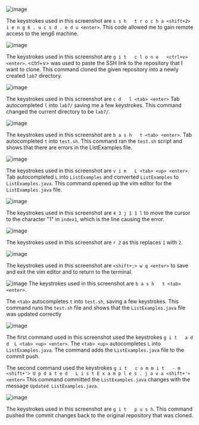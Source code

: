 ![image](https://github.com/thomas-rocha/cse15l-lab-reports/assets/156377384/82247fda-9bd2-4ff8-b984-38cfd21c14bb)

The keystrokes used in this screenshot are `s s h   t r o c h a <shift+2> i e n g 6 . u c s d . e d u <enter>`.
This code allowed me to gain remote access to the ieng6 machine.

![image](https://github.com/thomas-rocha/cse15l-lab-reports/assets/156377384/4b5c1cf5-6435-45cc-b894-10f49b66bcb3)

The keystrokes used in this screenshot are `g i t   c l o n e   <ctrl+v> <enter>`.
<ctrl+v> was used to paste the SSH link to the repository that I want to clone. This command cloned the given repository into a newly created `lab7` directory.

![image](https://github.com/thomas-rocha/cse15l-lab-reports/assets/156377384/e479dd03-c362-4b34-a0df-66bb5d6978d8)

The keystrokes used in this screenshot are `c d   l <tab> <enter>`
Tab autocompleted `l` into `lab7/` saving me a few keystrokes. This command changed the current directory to be `lab7/`.

![image](https://github.com/thomas-rocha/cse15l-lab-reports/assets/156377384/afe1129c-e0be-49e3-ba08-e1e7b1ba9c22)

The keystrokes used in this screenshot are `b a s h   t <tab> <enter>`. 
Tab autocompleted `t` into `test.sh`. This command ran the  `test.sh` script and shows that there are errors in the ListExamples file.

![image](https://github.com/thomas-rocha/cse15l-lab-reports/assets/156377384/fd2c6cb6-776f-4245-91e0-b1d6a9cdf13f)

The keystrokes used in this screenshot are `v i m   L <tab> <up> <enter>`.
Tab autocompleted `L` into `ListExamples` and <up> converted `ListExamples` to `ListExamples.java`.
This command opened up the vim editor for the `ListExamples.java` file. 

![image](https://github.com/thomas-rocha/cse15l-lab-reports/assets/156377384/34cdd501-aabe-4334-b122-9a674339cad7)

The keystrokes used in this screenshot are `4 3 j 1 1 l` to move the cursor to the character "1" in `index1`, which is the line causing the error. 

![image](https://github.com/thomas-rocha/cse15l-lab-reports/assets/156377384/ae19bbfb-9917-4bca-8479-e113ded1edca)

The keystrokes used in this screenshot are `r 2` as this replaces `1` with `2`. 

![image](https://github.com/thomas-rocha/cse15l-lab-reports/assets/156377384/634cfe2b-90b3-49e6-be64-6bc6edb15594)

The keystrokes used in this screenshot are `<shift+;> w q <enter>` to save and exit the vim editor and to return to the terminal.

![image](https://github.com/thomas-rocha/cse15l-lab-reports/assets/156377384/9bd0de52-533f-45e9-9d4b-a669ba944566)
The keystrokes used in this screenshot are `b a s h   t <tab> <enter>`.

The `<tab>` autocompletes `t` into `test.sh`, saving a few keystrokes. This command runs the `test.sh` file and shows that the `ListExamples.java` file was updated correctly

![image](https://github.com/thomas-rocha/cse15l-lab-reports/assets/156377384/e991c6a1-cbf0-47e7-b7ee-c9e986d243e9)

The first command used in this screenshot used the keystrokes `g i t   a d d  L <tab> <up> <enter>`.
The `<tab> <up>` autocompletes `L` into `ListExamples.java`.
The command adds the `ListExamples.java` file to the commit push.

The second command used the keystrokes `g i t   c o m m i t   - m   <shift+'> U p d a t e d   L i s t E x a m p l e s . j a v a <shift+'> <enter>`
This command committed the `ListExamples.java` changes with the message `Updated ListExamples.java`.

![image](https://github.com/thomas-rocha/cse15l-lab-reports/assets/156377384/4e68707d-2619-4232-b2f0-8bc19efc3214)

The keystrokes used in this screenshot are `g i t   p u s h`. This command pushed the commit changes back to the original repository that was cloned. 

